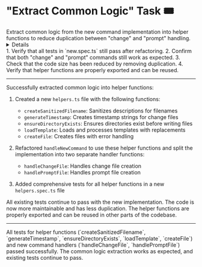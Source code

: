 # "Extract Common Logic" Task 🎟️

<Description>
Extract common logic from the new command implementation into helper functions to reduce duplication between "change" and "prompt" handling.
</Description>

<Details>
The current implementation has significant duplication between the "change" and "prompt" handling code paths. This task involves:

1. Identify common operations:
   - Template loading
   - Directory creation
   - File writing
   - Description sanitization

2. Create helper functions for these operations:
   - `loadTemplate(templatePath: string, replacements: Record<string, string>): string`
   - `ensureDirectoryExists(dirPath: string): void`
   - `writeContentToFile(filePath: string, content: string): void`

3. Refactor the handleNewCommand function to use these helper functions for both "change" and "prompt" types.

This will make the code more maintainable and easier to extend with new types in the future.
</Details>

<Tests>
1. Verify that all tests in `new.spec.ts` still pass after refactoring.
2. Confirm that both "change" and "prompt" commands still work as expected.
3. Check that the code size has been reduced by removing duplication.
4. Verify that helper functions are properly exported and can be reused.
</Tests>

---

<Results>
Successfully extracted common logic into helper functions:

1. Created a new `helpers.ts` file with the following functions:
   - `createSanitizedFilename`: Sanitizes descriptions for filenames
   - `generateTimestamp`: Creates timestamp strings for change files
   - `ensureDirectoryExists`: Ensures directories exist before writing files
   - `loadTemplate`: Loads and processes templates with replacements
   - `createFile`: Creates files with error handling

2. Refactored `handleNewCommand` to use these helper functions and split the implementation into two separate handler functions:
   - `handleChangeFile`: Handles change file creation
   - `handlePromptFile`: Handles prompt file creation

3. Added comprehensive tests for all helper functions in a new `helpers.spec.ts` file

All existing tests continue to pass with the new implementation. The code is now more maintainable and has less duplication. The helper functions are properly exported and can be reused in other parts of the codebase.
</Results>

---

<Verified>
All tests for helper functions (`createSanitizedFilename`, `generateTimestamp`, `ensureDirectoryExists`, `loadTemplate`, `createFile`) and new command handlers (`handleChangeFile`, `handlePromptFile`) passed successfully. The common logic extraction works as expected, and existing tests continue to pass.
</Verified>
